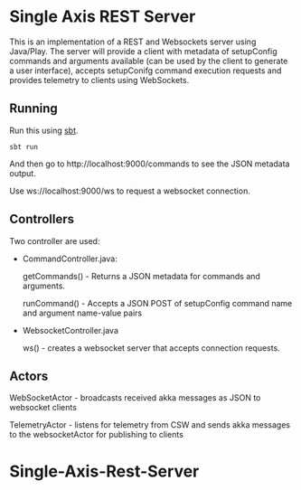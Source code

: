 

# Single Axis REST Server

This is an implementation of a REST and Websockets server using Java/Play.  The server will provide a client with metadata of setupConfig commands and arguments available (can be used by the client to generate a user interface), accepts setupConifg command execution requests and provides telemetry to clients using WebSockets.

## Running

Run this using [sbt](http://www.scala-sbt.org/).  
```
sbt run
```

And then go to http://localhost:9000/commands to see the JSON metadata output.

Use ws://localhost:9000/ws to request a websocket connection.


## Controllers

Two controller are used:

- CommandController.java:

  getCommands() - Returns a JSON metadata for commands and arguments.
  
  runCommand() - Accepts a JSON POST of setupConfig command name and argument name-value pairs
  
- WebsocketController.java

  ws() - creates a websocket server that accepts connection requests.
  
## Actors

WebSocketActor - broadcasts received akka messages as JSON to websocket clients

TelemetryActor - listens for telemetry from CSW and sends akka messages to the websocketActor for publishing to clients

# Single-Axis-Rest-Server
